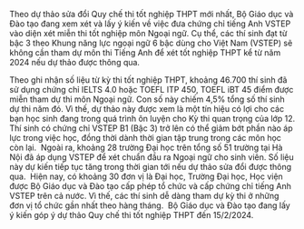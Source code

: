 Theo dự thảo sửa đổi Quy chế thi tốt nghiệp THPT mới nhất, Bộ Giáo dục và Đào tạo đang xem xét và lấy ý kiến về việc đưa chứng chỉ tiếng Anh VSTEP vào diện xét miễn thi tốt nghiệp môn Ngoại ngữ. Cụ thể, các thí sinh đạt từ bậc 3 theo Khung năng lực ngoại ngữ 6 bậc dùng cho Việt Nam (VSTEP) sẽ không cần tham dự môn thi Tiếng Anh để xét tốt nghiệp THPT kể từ năm 2024 nếu dự thảo được thông qua.

Theo ghi nhận số liệu từ kỳ thi tốt nghiệp THPT, khoảng 46.700 thí sinh đã sử dụng chứng chỉ IELTS 4.0 hoặc TOEFL ITP 450, TOEFL iBT 45 điểm được miễn tham dự thi môn Ngoại ngữ. Con số này chiếm 4,5% tổng số thí sinh dự thi năm đó. Vì thế, dự thảo này được xem là một tín hiệu có lợi cho các bạn học sinh đang trong quá trình ôn luyện cho Kỳ thi quan trọng của lớp 12. Thí sinh có chứng chỉ VSTEP B1 (Bậc 3) trở lên có thể giảm bớt phần nào áp lực trong việc học, đồng thời dành thời gian tập trung trong các môn học còn lại. 
Ngoài ra, khoảng 28 trường Đại học trên tổng số 51 trường tại Hà Nội đã áp dụng VSTEP để xét chuẩn đầu ra Ngoại ngữ cho sinh viên. Số liệu này dự kiến tiếp tục tăng trong thời gian tới nếu dự thảo sửa đổi được thông qua. 
Hiện nay, có khoảng 30 đơn vị là Đại học, Trường Đại học, Học viện được Bộ Giáo dục và Đào tạo cấp phép tổ chức và cấp chứng chỉ tiếng Anh VSTEP trên cả nước. Vì thế, các thí sinh dễ dàng tham dự kỳ thi ở những đơn vị tổ chức gần nhất theo hàng tháng. 
Bộ Giáo dục và Đào tạo đang lấy ý kiến góp ý dự thảo Quy chế thi tốt nghiệp THPT đến 15/2/2024.
